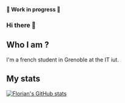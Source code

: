 **🚧 Work in progress 🚧**

### Hi there 👋

## Who I am ?
I'm a french student in Grenoble at the IT iut.


## My stats
[![Florian's GitHub stats](https://github-readme-stats.vercel.app/api?username=floriancuerq)](https://github.com/anuraghazra/github-readme-stats)
<!--
**floriancuerq/floriancuerq** is a ✨ _special_ ✨ repository because its `README.md` (this file) appears on your GitHub profile.

-->
